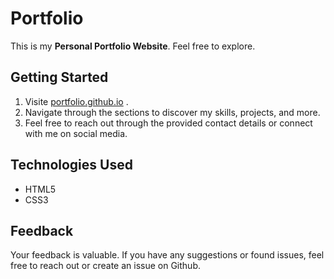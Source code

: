 # Portfolio
This is my **Personal Portfolio Website**.
Feel free to explore.

## Getting Started
1. Visite [portfolio.github.io](https://ayushman2004.github.io/portfolio/) .
2. Navigate through the sections to discover my skills, projects, and more.
3. Feel free to reach out through the provided contact details or connect with me on social media.

## Technologies Used
* HTML5
* CSS3

## Feedback
Your feedback is valuable. If you have any suggestions or found issues, feel free to reach out or create an issue on Github. 



